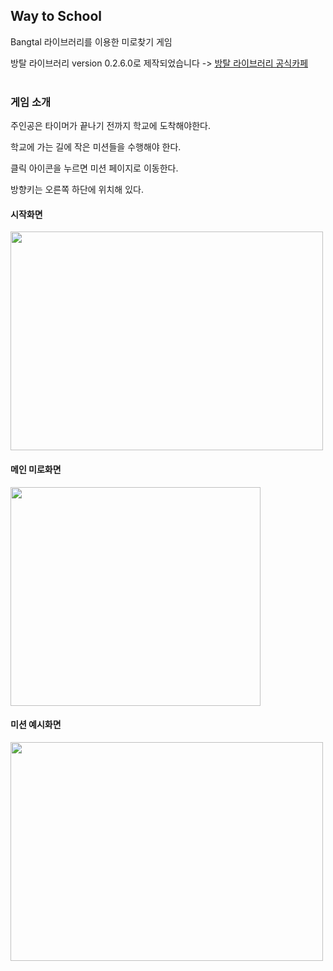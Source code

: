 ## Way  to School
Bangtal 라이브러리를 이용한 미로찾기 게임

방탈 라이브러리 version 0.2.6.0로 제작되었습니다 ->
[방탈 라이브러리 공식카페](https://cafe.naver.com/bangtal?iframe_url=/MyCafeIntro.nhn%3Fclubid=29980462)<br/><br/>


### 게임 소개
주인공은 타이머가 끝나기 전까지 학교에 도착해야한다.

학교에 가는 길에 작은 미션들을 수행해야 한다.

클릭 아이콘을 누르면 미션 페이지로 이동한다.

방향키는 오른쪽 하단에 위치해 있다.

#### 시작화면
<img width="500" height="350" src="https://ifh.cc/g/funFzv.jpg"></div>

#### 메인 미로화면
<img width="400" height="350" src="https://ifh.cc/g/qBRRQc.jpg"></div>
#### 미션 예시화면
<img width="500" height="350" src="https://ifh.cc/g/7zUTab.jpg"></div>
